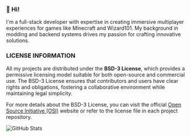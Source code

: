### 👋 Hi!  
I'm a full-stack developer with expertise in creating immersive multiplayer experiences for games like Minecraft and Wizard101.
My background in modding and backend systems drives my passion for crafting innovative solutions.

### LICENSE INFORMATION

All my projects are distributed under the **BSD-3 License**, which provides a permissive licensing model suitable for both open-source and commercial use. The BSD-3 License ensures that contributors and users have clear rights and obligations, fostering a collaborative environment while maintaining legal simplicity.

For more details about the BSD-3 License, you can visit the official [Open Source Initiative (OSI)](https://opensource.org/licenses/BSD-3-Clause) website or refer to the license file in each project repository.

![GitHub Stats](https://github-readme-stats.vercel.app/api?username=cybellereaper&hide=contribs,issues,prs&show_icons=true&hide_title=true&hide_rank=true&hide_border=true&bg_color=3c1741&icon_color=fde3a2&text_color=fcf8fa&include_all_commits=true&disable_animations=true)


